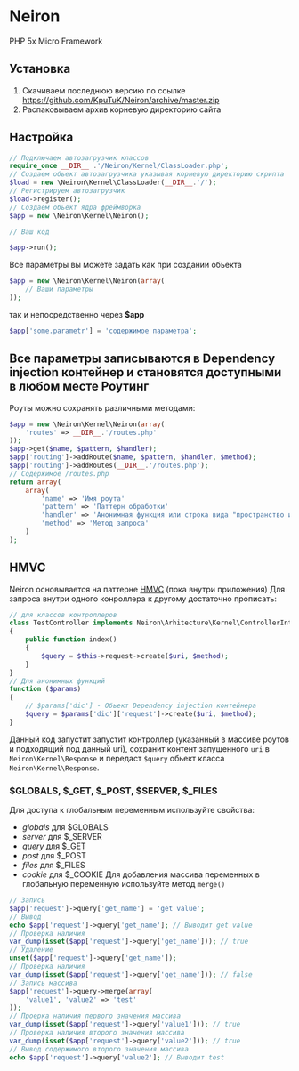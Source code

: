 Neiron
======

PHP 5x Micro Framework

Установка
---------
1. Скачиваем последнюю версию по ссылке https://github.com/KpuTuK/Neiron/archive/master.zip
2. Распаковываем архив корневую директорию сайта

Настройка
----------------

```php
// Подключаем автозагрузчик классов
require_once __DIR__ .'/Neiron/Kernel/ClassLoader.php';
// Создаем обьект автозагрузчика указывая корневую директорию скрипта
$load = new \Neiron\Kernel\ClassLoader(__DIR__.'/');
// Регистрируем автозагрузчик
$load->register();
// Создаем обьект ядра фреймворка
$app = new \Neiron\Kernel\Neiron();

// Ваш код

$app->run();
```
Все параметры вы можете задать как при создании обьекта
```php
$app = new \Neiron\Kernel\Neiron(array(
    // Ваши параметры
));
```
так и непосредственно через **$app**
```php
$app['some.parametr'] = 'содержимое параметра';
```
Все параметры записываются в Dependency injection контейнер и становятся доступными в любом месте 
Роутинг
-------
Роуты можно сохранять различными методами:
```php
$app = new \Neiron\Kernel\Neiron(array(
    'routes' => __DIR__.'/routes.php'
));
$app->get($name, $pattern, $handler);
$app['routing']->addRoute($name, $pattern, $handler, $method);
$app['routing']->addRoutes(__DIR__.'/routes.php');
// Содержимое /routes.php
return array(
    array(
        'name' => 'Имя роута'
        'pattern' => 'Паттерн обработки'
        'handler' => 'Анонимная функция или строка вида "пространство имен контроллера@экшен"'
        'method' => 'Метод запроса'
    )
);
```
HMVC
-----
Neiron основывается на паттерне [HMVC](https://ru.wikipedia.org/wiki/HMVC) (пока внутри приложения)
Для запроса внутри одного конроллера к другому достаточно прописать:
```php
// для классов контроллеров
class TestController implements Neiron\Arhitecture\Kernel\ControllerInterface
{
    public function index()
    {
        $query = $this->request->create($uri, $method);
    }
}
// Для анонимных функций 
function ($params)
{
    // $params['dic'] - Обьект Dependency injection контейнера
    $query = $params['dic']['request']->create($uri, $method);
}
```
Данный код запустит запустит контроллер (указанный в массиве роутов и подходящий под данный uri),
сохранит контент запущенного `uri` в `Neiron\Kernel\Response` 
и передаст `$query` обьект класса `Neiron\Kernel\Response`.

### $GLOBALS, $_GET, $_POST, $SERVER, $_FILES
Для доступа к глобальным переменным используйте свойства:
* *globals* для $GLOBALS
* *server* для $_SERVER
* *query* для $_GET
* *post* для $_POST
* *files* для $_FILES
* *cookie* для $_COOKIE
Для добавления массива переменных в глобальную переменную используйте метод `merge()`
```php
// Запись
$app['request']->query['get_name'] = 'get value';
// Вывод
echo $app['request']->query['get_name']; // Выводит get value 
// Проверка наличия
var_dump(isset($app['request']->query['get_name'])); // true
// Удаление
unset($app['request']->query['get_name']);
// Проверка наличия
var_dump(isset($app['request']->query['get_name'])); // false
// Запись массива
$app['request']->query->merge(array(
    'value1', 'value2' => 'test'
));
// Проерка наличия первого значения массива
var_dump(isset($app['request']->query['value1'])); // true
// Проверка наличия второго значения массива
var_dump(isset($app['request']->query['value2'])); // true
// Вывод содержимого второго значения массива
echo $app['request']->query['value2']; // Выводит test
```
